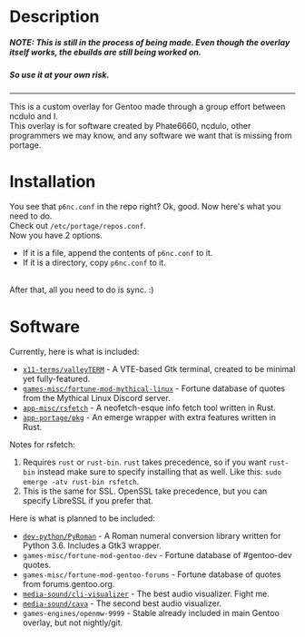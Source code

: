 # Description
##### NOTE: This is still in the process of being made. Even though the overlay itself works, the ebuilds are still being worked on.
##### So use it at your own risk.<br>
----
This is a custom overlay for Gentoo made through a group effort between ncdulo and I.<br>
This overlay is for software created by Phate6660, ncdulo, other programmers we may know, and any software we want that is missing from portage.<br>

# Installation
You see that `p6nc.conf` in the repo right? Ok, good. Now here's what you need to do.<br> 
Check out `/etc/portage/repos.conf`.<br>
Now you have 2 options.<br>
- If it is a file, append the contents of `p6nc.conf` to it.
- If it is a directory, copy `p6nc.conf` to it.<br>
<br>
After that, all you need to do is sync. :)

# Software
Currently, here is what is included:
- [`x11-terms/valleyTERM`](https://github.com/Phate6660/term) - A VTE-based Gtk terminal, created to be minimal yet fully-featured.
- [`games-misc/fortune-mod-mythical-linux`](https://github.com/ncdulo/fortune-mod-mythical-linux) - Fortune database of quotes from the Mythical Linux Discord server.
- [`app-misc/rsfetch`](https://github.com/rsfetch/rsfetch) - A neofetch-esque info fetch tool written in Rust. 
- [`app-portage/pkg`](https://github.com/Phate6660/pkg) - An emerge wrapper with extra features written in Rust.

Notes for rsfetch: 
1. Requires `rust` or `rust-bin`. `rust` takes precedence, so if you want `rust-bin` instead make sure to specify installing that as well. Like this: `sudo emerge -atv rust-bin rsfetch`.
2. This is the same for SSL. OpenSSL take precedence, but you can specify LibreSSL if you prefer that.

Here is what is planned to be included:
- [`dev-python/PyRoman`](https://github.com/ncdulo/pyroman) - A Roman numeral conversion library written for Python 3.6. Includes a Gtk3 wrapper.
- `games-misc/fortune-mod-gentoo-dev` - Fortune database of #gentoo-dev quotes.
- `games-misc/fortune-mod-gentoo-forums` - Fortune database of quotes from forums.gentoo.org.
- [`media-sound/cli-visualizer`](https://github.com/dpayne/cli-visualizer) - The best audio visualizer. Fight me.
- [`media-sound/cava`](https://github.com/karlstav/cava) - The second best audio visualizer.
- `games-engines/openmw-9999` - Stable already included in main Gentoo overlay, but not nightly/git.
